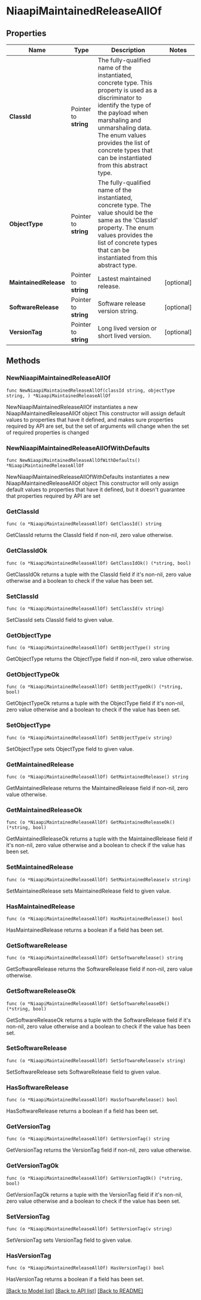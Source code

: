# NiaapiMaintainedReleaseAllOf

## Properties

Name | Type | Description | Notes
------------ | ------------- | ------------- | -------------
**ClassId** | Pointer to **string** | The fully-qualified name of the instantiated, concrete type. This property is used as a discriminator to identify the type of the payload when marshaling and unmarshaling data. The enum values provides the list of concrete types that can be instantiated from this abstract type. | 
**ObjectType** | Pointer to **string** | The fully-qualified name of the instantiated, concrete type. The value should be the same as the &#39;ClassId&#39; property. The enum values provides the list of concrete types that can be instantiated from this abstract type. | 
**MaintainedRelease** | Pointer to **string** | Lastest maintained release. | [optional] 
**SoftwareRelease** | Pointer to **string** | Software release version string. | [optional] 
**VersionTag** | Pointer to **string** | Long lived version or short lived version. | [optional] 

## Methods

### NewNiaapiMaintainedReleaseAllOf

`func NewNiaapiMaintainedReleaseAllOf(classId string, objectType string, ) *NiaapiMaintainedReleaseAllOf`

NewNiaapiMaintainedReleaseAllOf instantiates a new NiaapiMaintainedReleaseAllOf object
This constructor will assign default values to properties that have it defined,
and makes sure properties required by API are set, but the set of arguments
will change when the set of required properties is changed

### NewNiaapiMaintainedReleaseAllOfWithDefaults

`func NewNiaapiMaintainedReleaseAllOfWithDefaults() *NiaapiMaintainedReleaseAllOf`

NewNiaapiMaintainedReleaseAllOfWithDefaults instantiates a new NiaapiMaintainedReleaseAllOf object
This constructor will only assign default values to properties that have it defined,
but it doesn't guarantee that properties required by API are set

### GetClassId

`func (o *NiaapiMaintainedReleaseAllOf) GetClassId() string`

GetClassId returns the ClassId field if non-nil, zero value otherwise.

### GetClassIdOk

`func (o *NiaapiMaintainedReleaseAllOf) GetClassIdOk() (*string, bool)`

GetClassIdOk returns a tuple with the ClassId field if it's non-nil, zero value otherwise
and a boolean to check if the value has been set.

### SetClassId

`func (o *NiaapiMaintainedReleaseAllOf) SetClassId(v string)`

SetClassId sets ClassId field to given value.


### GetObjectType

`func (o *NiaapiMaintainedReleaseAllOf) GetObjectType() string`

GetObjectType returns the ObjectType field if non-nil, zero value otherwise.

### GetObjectTypeOk

`func (o *NiaapiMaintainedReleaseAllOf) GetObjectTypeOk() (*string, bool)`

GetObjectTypeOk returns a tuple with the ObjectType field if it's non-nil, zero value otherwise
and a boolean to check if the value has been set.

### SetObjectType

`func (o *NiaapiMaintainedReleaseAllOf) SetObjectType(v string)`

SetObjectType sets ObjectType field to given value.


### GetMaintainedRelease

`func (o *NiaapiMaintainedReleaseAllOf) GetMaintainedRelease() string`

GetMaintainedRelease returns the MaintainedRelease field if non-nil, zero value otherwise.

### GetMaintainedReleaseOk

`func (o *NiaapiMaintainedReleaseAllOf) GetMaintainedReleaseOk() (*string, bool)`

GetMaintainedReleaseOk returns a tuple with the MaintainedRelease field if it's non-nil, zero value otherwise
and a boolean to check if the value has been set.

### SetMaintainedRelease

`func (o *NiaapiMaintainedReleaseAllOf) SetMaintainedRelease(v string)`

SetMaintainedRelease sets MaintainedRelease field to given value.

### HasMaintainedRelease

`func (o *NiaapiMaintainedReleaseAllOf) HasMaintainedRelease() bool`

HasMaintainedRelease returns a boolean if a field has been set.

### GetSoftwareRelease

`func (o *NiaapiMaintainedReleaseAllOf) GetSoftwareRelease() string`

GetSoftwareRelease returns the SoftwareRelease field if non-nil, zero value otherwise.

### GetSoftwareReleaseOk

`func (o *NiaapiMaintainedReleaseAllOf) GetSoftwareReleaseOk() (*string, bool)`

GetSoftwareReleaseOk returns a tuple with the SoftwareRelease field if it's non-nil, zero value otherwise
and a boolean to check if the value has been set.

### SetSoftwareRelease

`func (o *NiaapiMaintainedReleaseAllOf) SetSoftwareRelease(v string)`

SetSoftwareRelease sets SoftwareRelease field to given value.

### HasSoftwareRelease

`func (o *NiaapiMaintainedReleaseAllOf) HasSoftwareRelease() bool`

HasSoftwareRelease returns a boolean if a field has been set.

### GetVersionTag

`func (o *NiaapiMaintainedReleaseAllOf) GetVersionTag() string`

GetVersionTag returns the VersionTag field if non-nil, zero value otherwise.

### GetVersionTagOk

`func (o *NiaapiMaintainedReleaseAllOf) GetVersionTagOk() (*string, bool)`

GetVersionTagOk returns a tuple with the VersionTag field if it's non-nil, zero value otherwise
and a boolean to check if the value has been set.

### SetVersionTag

`func (o *NiaapiMaintainedReleaseAllOf) SetVersionTag(v string)`

SetVersionTag sets VersionTag field to given value.

### HasVersionTag

`func (o *NiaapiMaintainedReleaseAllOf) HasVersionTag() bool`

HasVersionTag returns a boolean if a field has been set.


[[Back to Model list]](../README.md#documentation-for-models) [[Back to API list]](../README.md#documentation-for-api-endpoints) [[Back to README]](../README.md)


